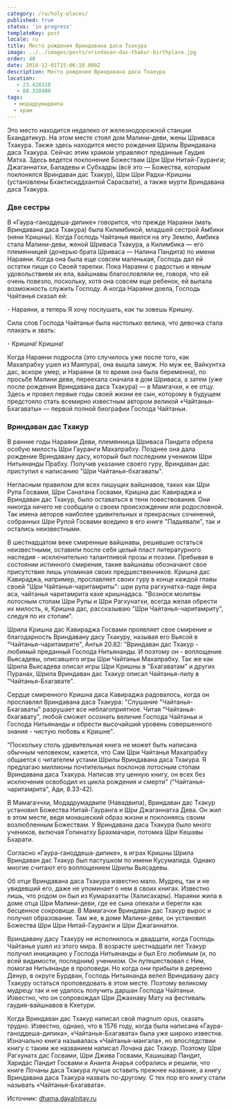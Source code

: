 ```yaml
---
category: /ru/holy-places/
published: true
status: 'in progress'
templateKey: post
locale: ru
title: Место рождения Вриндавана даса Тхакура
image: ../../images/posts/vrindavan-das-thakur-birthplace.jpg
order: 40
date: 2018-12-01T15:06:10.000Z
description: Место рождения Вриндавана даса Тхакура
location:
   - 23.428318
   - 88.328480
tags:
  - модадрумадвипа
  - храм
---
```


Это место находится недалеко от железнодорожной станции Бхандатикур. На этом месте стоял дом Малини-деви, жены Шриваса Тхакура. Также здесь находится место рождения Шрилы Вриндавана даса Тхакура. Сейчас этим храмом управляют преданные Гаудия Матха. Здесь ведется поклонение Божествам Шри Шри Нитай-Гауранги; Джаганнатхи, Баладевы и Субхадры (всё это — Божества, которым поклонялся Вриндаван дас Тхакур), Шри Шри Радхи-Кришны (установлены Бхактисиддхантой Сарасвати), а также мурти Вриндавана даса Тхакура.

### Две сестры
В «Гаура-ганоддеша-дипике» говорится, что прежде Нараяни (мать Вриндавана даса Тхакура) была Килимбикой, младшей сестрой Амбики (няни Кришны). Когда Господь Чайтанья явился на эту Землю, Амбика стала Малини-деви, женой Шриваса Тхакура, а Килимбика — его племянницей (дочерью брата Шриваса — Налина Пандита) по имени Нараяни. Когда она была еще совсем маленькая, Господь дал ей остатки пищи со Своей тарелки. Пока Нараяни с радостью и явным удовольствием их ела, вайшнавы благословляли ее, говоря, что ей очень повезло, поскольку, хотя она совсем еще ребенок, ей выпала возможность служить Господу. А когда Нараяни доела, Господь Чайтанья сказал ей:

\- Нараяни, а теперь Я хочу послушать, как ты зовешь Кришну.

Сила слов Господа Чайтаньи была настолько велика, что девочка стала плакать и звать:

\- Кришна! Кришна!

Когда Нараяни подросла (это случилось уже после того, как Махапрабху ушел из Маяпура), она вышла замуж. Но муж ее, Вайкунтха дас, вскоре умер, и Нараяни (в то время она была беременна), по просьбе Малини деви, переехала сначала в дом Шриваса, а затем (уже после рождения Вриндавана даса Тхакура) — в Мамгачхи, к ее отцу. Здесь и провел первые годы своей жизни ее сын, которому в будущем предстояло стать всемирно известным автором великой «Чайтанья-Бхагаваты» — первой полной биографии Господа Чайтаньи.

### Вриндаван дас Тхакур
В ранние годы Нараяни Деви, племянница Шриваса Пандита обрела особую милость Шри Гауранги Махапрабху. Позднее она дала рождение Вриндавану дасу, который был последним учеником Шри Нитьянанды Прабху. Получив указание своего гуру, Вриндаван дас приступил к написанию "Шри Чайтанья-бхагаваты".

Негласным правилом для всех пишущих вайшнавов, таких как Шри Рупа Госвами, Шри Санатана Госвами, Кришна дас Кавираджа и Вриндаван дас Тхакур, было оставаться в тени повествования. Они никогда ничего не сообщали о своем происхождении или родословной. Так имена авторов наиболее удивительных и прекрасных сочинений, собранных Шри Рупой Госвами воедино в его книге "Падьявали", так и остались неизвестными.

В шестнадцатом веке смиренные вайшнавы, решившие остаться неизвестными, оставили после себя целый пласт литературного наследия - исключительно талантливой прозы и поэзии. Пребывая в состоянии истинного смирения, такие вайшнавы обозначают свое присутствие лишь упоминая своих предшественников. Кришна дас Кавираджа, например, прославляет своих гуру в конце каждой главы своей "Шри Чайтанья-чаритамриты": шри рупа рагхунатха-паде йяра аса, чайтанья чаритамрита кахе кришнадаса.
"Вознося молитвы лотосным стопам Шри Рупы и Шри Рагхунатхи, всегда желая обрести их милость, я, Кришна дас, рассказываю "Шри Чайтанья-чаритамриту", следуя по их стопам".

Шрила Кришна дас Кавираджа Госвами проявляет свое смирение и благодарность Вриндавану дасу Тхакуру, называя его Вьясой в "Чайтанья-чаритамрите", Антья 20.82: "Вриндаван дас Тхакур - любимый преданный Господа Нитьянанды. И поэтому он - воплощение Вьясадевы, описавшего игры Шри Чайтаньи Махапрабху. Так же как Шрила Вьясадева описал игры Шри Кришны в "Бхагаватам" и других Пуранах, Шрила Вриндаван дас Тхакур описал Чайтанья-лилу в "Чайтанья-Бхагавате".

Сердце смиренного Кришна даса Кавираджа радовалось, когда он прославлял Вриндавана даса Тхакура: "Слушание "Чайтанья-Бхагаваты" разрушает все неблагоприятное. Читая "Чайтанья-бхагавату", любой сможет осознать величие Господа Чайтаньи и Господа Нитьянанды и обрести высочайший уровень совершенного знания - чистую любовь к Кришне".

"Поскольку столь удивительная книга не может быть написана обычным человеком, кажется, что Сам Шри Чайтанья Махапрабху общается с читателем устами Шрилы Вриндавана даса Тхакура. Я предлагаю миллионы почтительных поклонов лотосным стопам Вриндавана даса Тхакура. Написав эту ценную книгу, он всех без исключения освободил из цикла рождения и смерти" ("Чайтанья-чаритамрита", Ади, 8.33-42).

В Мамагаччхи, Модадрумадвипе (Навадвипа), Вриндаван дас Тхакур установил Божества Нитай-Гауранга и Шри Джаганнатха Дева. Он жил в этом месте, ведя монашеский образ жизни и поклоняясь своим возлюбленным Божествам. У Вриндавана даса Тхакура было много учеников, включая Гопинатху Брахмачари, потомка Шри Кешавы Бхарати.

Согласно «Гаура-ганоддеша-дипике», в играх Кришны Шрила Вриндаван дас Тхакур был пастушком по имени Кусумапида. Однако многие считают его воплощением Шрилы Вьясадевы.

Об отце Вриндавана даса Тхакура известно мало. Мудрец, так и не увидевший его, даже не упоминает о нем в своих книгах. Известно лишь, что родом он был из Кумарахатты (Халисахары). Нараяни жила в доме отца Шри Малини-деви, где ее сына опекали и берегли как бесценное сокровище. В Мамагачхи Вриндаван дас Тхакур вырос и получил образование. Там же, в доме Малини-деви, он установил Божества Шри Шри Нитай-Гауранги и Шри Джаганнатхи.

Вриндавану дасу Тхакуру не исполнилось и двадцати, когда Господь Чайтанья ушел из этого мира. В возрасте шестнадцати лет Тхакур получил инициацию у Господа Нитьянанды и был Его любимым (и, по всей видимости, последним) учеником. Он путешествовал с Ним, помогая Нитьянанде в проповеди. Но когда они прибыли в деревню Денур, в округе Бурдван, Господь Нитьянанда велел Вриндавану дасу Тхакуру остаться проповедовать в этом месте. Поэтому великому мудрецу так и не удалось получить даршан Господа Чайтаньи. Известно, что он сопровождал Шри Джахнаву Мату на фестиваль гаудия-вайшнавов в Кхетури.

Когда Вриндаван дас Тхакур написал свой magnum opus, сказать трудно. Известно, однако, что в 1576 году, когда была написана «Гаура-ганоддеша-дипика», «Чайтанья-Бхагавата» была уже широко известна. Изначально книга называлась «Чайтанья-мангала», но впоследствии книгу с таким же названием написал Лочана дас Тхакур. Поэтому Шри Рагхунатх дас Госвами, Шри Джива Госвами, Кашишвар Пандит, Харидас Пандит Госвами и Ананта Ачарья собрались и решили, что книге Лочаны даса Тхакура лучше оставить прежнее название, а книгу Вриндавана даса Тхакура назвать по-другому. С тех пор его книгу стали называть «Чайтанья-Бхагавата».

Источник: [dhama.dayalnitay.ru](http://dhama.dayalnitay.ru/)

<tbd locale="ru" url="mailto:haribol@mayapur.live"></tbd>
